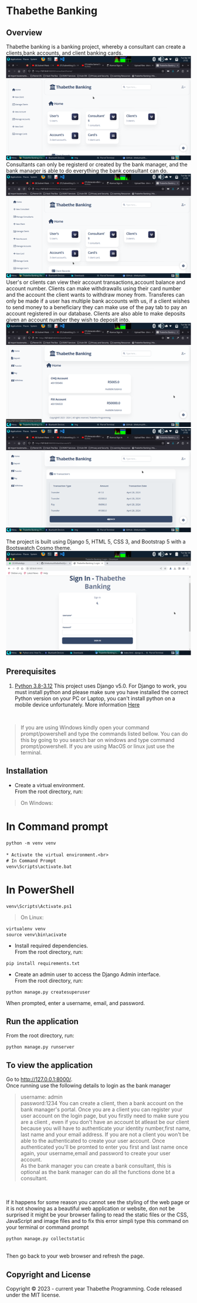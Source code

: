 # Thabethe Banking

## Overview
Thabethe banking is a banking project, whereby a consultant can create a clients,bank accounts, and client banking cards. 
![Home Page](https://github.com/bhekumuzithabethe/django-banking-app/blob/main/static/img/consultant_home.png)
Consultants can only be registerd or created by the bank manager, and the bank manager is able to do everything the bank consultant can do.
![Home Page](https://github.com/bhekumuzithabethe/django-banking-app/blob/main/static/img/bank_manager_home.png)
User's or clients can view their account transactions,account balance and account number. Clients can make withdrawalls using their card number and the account the client wants to withdraw money from. Transferes can only be made if a user has multiple bank accounts with us, if a client wishes to send money to a beneficiary they can make use of the pay tab to pay an account registered in our database. Clients are also able to make deposits given an account number they wish to deposit into.
![Home Page](https://github.com/bhekumuzithabethe/django-banking-app/blob/main/static/img/client_home.png)
![Home Page](https://github.com/bhekumuzithabethe/django-banking-app/blob/main/static/img/transactions.png)

The project is built using  Django 5, HTML 5, CSS 3, and Bootstrap 5 with a Bootswatch Cosmo theme.
![Home Page](https://github.com/bhekumuzithabethe/django-banking-app/blob/main/static/img/Home.png)
## Prerequisites

1. [Python 3.8-3.12](https://www.python.org/)
This project uses Django v5.0. For Django to work, you must install python and please make sure you have installed the correct Python version on your PC or Laptop, you can't install python on a mobile device unfortunately. More information [Here](https://django.readthedocs.io/en/stable/faq/install.html)
<br>

>If you are using Windows kindly open your command prompt/powershell and type the commands listed bellow. You can do this by going to you search bar on windows and type command prompt/powershell. If you are using MacOS or linux just use the terminal.

## Installation

* Create a virtual environment.<br>
From the root directory, run:

>On Windows:

# In Command prompt
```
python -m venv venv

* Activate the virtual environment.<br>
# In Command Prompt
venv\Scripts\activate.bat
```
# In PowerShell
```
venv\Scripts\Activate.ps1
```

>On Linux:
```
virtualenv venv
source venv\bin\acivate
```

* Install required dependencies.<br>
From the root directory, run:
```
pip install requirements.txt
```

* Create an admin user to access the Django Admin interface.<br>
From the root directory, run:
```
python manage.py createsuperuser
```
When prompted, enter a username, email, and password.


## Run the application
From the root directory, run:
```
python manage.py runserver
```

## To view the application

Go to http://127.0.0.1:8000/. <br>
Once running use the following details to login as the bank manager
>username: admin<br>password:1234
You can create a client, then a bank account on the bank manager's portal. Once you are a client you can register your user account on the login page, but you firstly need to make sure you are a client , even if you don't have an account bt atleast be our client because you will have to authenticate your identity number,first name, last name and your email address. If you are not a client you won't be able to the authenticated to create your user account. Once authenticated you'll be promted to enter you first and last name once again, your username,email and password to create your user account. <br>
As the bank manager you can create a bank consultant, this is optional as the bank manager can do all the functions done bt a consultant.

<br><br>
If it happens for some reason you cannot see the styling of the web page or it is not showing as a beautiful web application or website, don not be surprised it might be your browser failing to read the static files or the CSS, JavaScript and image files and to fix this error simpli type this command on your terminal or command prompt
```
python manage.py collectstatic
```
<br>
Then go back to your web browser and refresh the page. 

## Copyright and License
Copyright © 2023 - current year Thabethe Programming. Code released under the MIT license.
